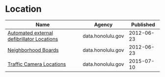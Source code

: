 # Location

Name | Agency | Published
---- | ---- | ---------
[Automated external defibrillator Locations](../datasets/2swm-eusf.md) | data.honolulu.gov | 2012-06-23
[Neighborhood Boards](../datasets/3dxw-z8rr.md) | data.honolulu.gov | 2012-06-23
[Traffic Camera Locations](../datasets/cat5-2v98.md) | data.honolulu.gov | 2015-07-10

